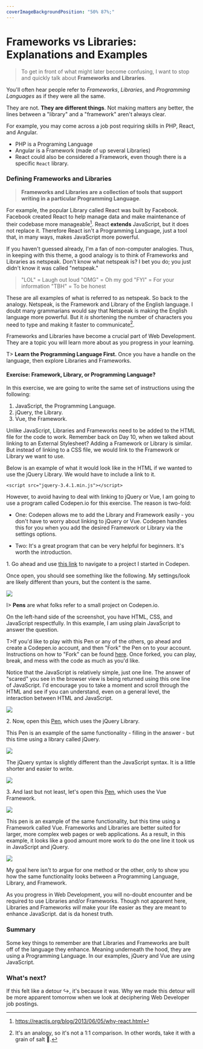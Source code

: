 ```yaml
---
coverImageBackgroundPosition: "50% 87%;"
---
```


# Frameworks vs Libraries: Explanations and Examples 

> To get in front of what might later become confusing, I want to stop and quickly talk about **Frameworks and Libraries**.

You'll often hear people refer to _Frameworks_, _Libraries_, and _Programming Languages_ as if they were all the same.

They are not. **They are different things**. Not making matters any better, the lines between a "library" and a "framework" aren't always clear.

For example, you may come across a job post requiring skills in PHP, React, and Angular.

- PHP is a Programing Language
- Angular is a Framework (made of up several Libraries)
- React could also be considered a Framework, even though there is a specific `React` library.

### Defining Frameworks and Libraries

> **Frameworks and Libraries are a collection of tools that support writing in a particular Programming Language**.

For example, the popular Library called React was built by Facebook. Facebook created React to help manage data and make maintenance of their codebase more manageable[^whyreact]. React **extends** JavaScript, but it does not replace it. Therefore React isn't a Programming Language, just a tool that, in many ways, makes JavaScript more powerful.

If you haven't guessed already, I'm a fan of non-computer analogies. Thus, in keeping with this theme, a good analogy is to think of Frameworks and Libraries as netspeak. Don't know what netspeak is? I bet you do; you just didn't know it was called "netspeak."

> "LOL" = Laugh out loud
> "OMG" = Oh my god
> "FYI" = For your information
> "TBH" = To be honest

These are all examples of what is referred to as netspeak. So back to the analogy. Netspeak, is the Framework and Library of the English language. I doubt many grammarians would say that Netspeak is making the English language more powerful. But it _is_ shortening the number of characters you need to type and making it faster to communicate[^analogy].

Frameworks and Libraries have become a crucial part of Web Development. They are a topic you will learn more about as you progress in your learning.

T> **Learn the Programming Language First.** Once you have a handle on the language, then explore Libraries and Frameworks.

#### Exercise: Framework, Library, or Programming Language?

In this exercise, we are going to write the same set of instructions using the following:

1. JavaScript, the Programming Language.
2. jQuery, the Library.
3. Vue, the Framework.

Unlike JavaScript, Libraries and Frameworks need to be added to the HTML file for the code to work. Remember back on Day 10, when we talked about linking to an External Stylesheet? Adding a Framework or Library is similar. But instead of linking to a CSS file, we would link to the Framework or Library we want to use.

Below is an example of what it would look like in the HTML if we wanted to use the jQuery Library. We would have to include a link to it.

```
<script src="jquery-3.4.1.min.js"></script>
```

However, to avoid having to deal with linking to jQuery or Vue, I am going to use a program called Codepen.io for this exercise. The reason is two-fold:

- One: Codepen allows me to add the Library and Framework easily - you don't have to worry about linking to jQuery or Vue. Codepen handles this for you when you add the desired Framework or Library via the settings options.

- Two: It's a great program that can be very helpful for beginners. It's worth the introduction.

1\. Go ahead and use [this link](https://codepen.io/Monkeychip/pen/rEgoWE) to navigate to a project I started in Codepen.

Once open, you should see something like the following. My settings/look are likely different than yours, but the content is the same.

![](public/assets/codepen-1.png)

I> **Pens** are what folks refer to a small project on Codepen.io.

On the left-hand side of the screenshot, you have HTML, CSS, and JavaScript respectfully. In this example, I am using plain JavaScript to answer the question.

T>If you'd like to play with this Pen or any of the others, go ahead and create a Codepen.io account, and then "Fork" the Pen on to your account. Instructions on how to "Fork" can be found [here](https://blog.codepen.io/documentation/features/forks/). Once forked, you can play, break, and mess with the code as much as you'd like.

Notice that the JavaScript is relatively simple, just one line. The answer of "scared" you see in the browser view is being returned using this one line of JavaScript. I'd encourage you to take a moment and scroll through the HTML and see if you can understand, even on a general level, the interaction between HTML and JavaScript.

![](public/assets/simple.png)

2\. Now, open this [Pen](https://codepen.io/Monkeychip/pen/zVQydY), which uses the jQuery Library.

This Pen is an example of the same functionality - filling in the answer - but this time using a library called jQuery.

![](public/assets/codepen-2.png)

The jQuery syntax is slightly different than the JavaScript syntax. It is a little shorter and easier to write.

![](public/assets/shorter.png)

3\. And last but not least, let's open this [Pen](https://codepen.io/Monkeychip/pen/mZYapB), which uses the Vue Framework.

![](public/assets/codepen-3.png)

This pen is an example of the same functionality, but this time using a Framework called Vue. Frameworks and Libraries are better suited for larger, more complex web pages or web applications. As a result, in this example, it looks like a good amount more work to do the one line it took us in JavaScript and jQuery.

![](public/assets/longer.png)

My goal here isn't to argue for one method or the other, only to show you how the same functionality looks between a Programming Language, Library, and Framework.

As you progress in Web Development, you will no-doubt encounter and be required to use Libraries and/or Frameworks. Though not apparent here, Libraries and Frameworks _will_ make your life easier as they are meant to enhance JavaScript. dat is da honest truth.

### Summary

Some key things to remember are that Libraries and Frameworks are built off of the language they enhance. Meaning underneath the hood, they are using a Programming Language. In our examples, jQuery and Vue are using JavaScript.

### What's next?

If this felt like a detour ↪️, it's because it was. Why we made this detour will be more apparent tomorrow when we look at deciphering Web Developer job postings.

[^whyreact]: https://reactjs.org/blog/2013/06/05/why-react.html
[^analogy]: It's an analogy, so it's not a 1:1 comparison. In other words, take it with a grain of salt 🧂.

